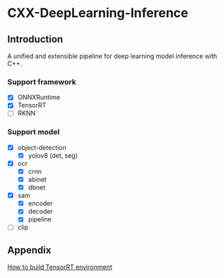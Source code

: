 # CXX-DeepLearning-Inference

## Introduction
A unified and extensible pipeline for deep learning model inference with C++.
### Support framework
- [x] ONNXRuntime
- [x] TensorRT
- [ ] RKNN
### Support model
- [x] object-detection
  - [x] yolov8 (det, seg)
- [x] ocr
  - [x] crnn
  - [x] abinet
  - [x] dbnet
- [x] sam 
  - [x] encoder
  - [x] decoder
  - [x] pipeline
- [ ] clip

## Appendix
[How to build TensorRT environment](/doc/environment/cuda-on-linux.md)
